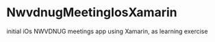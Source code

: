 NwvdnugMeetingIosXamarin
========================

initial iOs NWVDNUG meetings app using Xamarin, as learning exercise 
